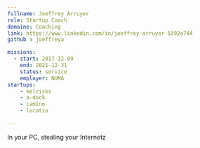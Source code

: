 ```yaml
---
fullname: Joeffrey Arruyer
role: Startup Coach
domaine: Coaching
link: https://www.linkedin.com/in/joeffrey-arruyer-5392a744
github : joeffreya

missions:
  - start: 2017-12-09
    end: 2021-12-31
    status: service
    employer: NUMA
startups:
    - kelrisks
    - a-dock
    - camino
    - locatio
    
---
```


In your PC, stealing your Internetz
